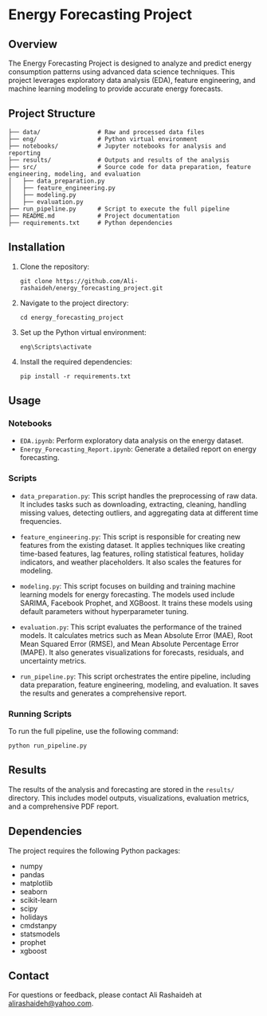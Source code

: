 # Energy Forecasting Project

## Overview
The Energy Forecasting Project is designed to analyze and predict energy consumption patterns using advanced data science techniques. This project leverages exploratory data analysis (EDA), feature engineering, and machine learning modeling to provide accurate energy forecasts.

## Project Structure

```
├── data/                # Raw and processed data files
├── eng/                 # Python virtual environment
├── notebooks/           # Jupyter notebooks for analysis and reporting
├── results/             # Outputs and results of the analysis
├── src/                 # Source code for data preparation, feature engineering, modeling, and evaluation
│   ├── data_preparation.py
│   ├── feature_engineering.py
│   ├── modeling.py
│   ├── evaluation.py
├── run_pipeline.py      # Script to execute the full pipeline
├── README.md            # Project documentation
├── requirements.txt     # Python dependencies
```

## Installation

1. Clone the repository:
   ```
   git clone https://github.com/Ali-rashaideh/energy_forecasting_project.git
   ```

2. Navigate to the project directory:
   ```
   cd energy_forecasting_project
   ```

3. Set up the Python virtual environment:
   ```
   eng\Scripts\activate
   ```

4. Install the required dependencies:
   ```
   pip install -r requirements.txt
   ```

## Usage

### Notebooks
- `EDA.ipynb`: Perform exploratory data analysis on the energy dataset.
- `Energy_Forecasting_Report.ipynb`: Generate a detailed report on energy forecasting.

### Scripts

- `data_preparation.py`: This script handles the preprocessing of raw data. It includes tasks such as downloading, extracting, cleaning, handling missing values, detecting outliers, and aggregating data at different time frequencies.

- `feature_engineering.py`: This script is responsible for creating new features from the existing dataset. It applies techniques like creating time-based features, lag features, rolling statistical features, holiday indicators, and weather placeholders. It also scales the features for modeling.

- `modeling.py`: This script focuses on building and training machine learning models for energy forecasting. The models used include SARIMA, Facebook Prophet, and XGBoost. It trains these models using default parameters without hyperparameter tuning.

- `evaluation.py`: This script evaluates the performance of the trained models. It calculates metrics such as Mean Absolute Error (MAE), Root Mean Squared Error (RMSE), and Mean Absolute Percentage Error (MAPE). It also generates visualizations for forecasts, residuals, and uncertainty metrics.

- `run_pipeline.py`: This script orchestrates the entire pipeline, including data preparation, feature engineering, modeling, and evaluation. It saves the results and generates a comprehensive report.

### Running Scripts
To run the full pipeline, use the following command:
```
python run_pipeline.py
```

## Results
The results of the analysis and forecasting are stored in the `results/` directory. This includes model outputs, visualizations, evaluation metrics, and a comprehensive PDF report.

## Dependencies
The project requires the following Python packages:
- numpy
- pandas
- matplotlib
- seaborn
- scikit-learn
- scipy
- holidays
- cmdstanpy
- statsmodels
- prophet
- xgboost


## Contact
For questions or feedback, please contact Ali Rashaideh at alirashaideh@yahoo.com.